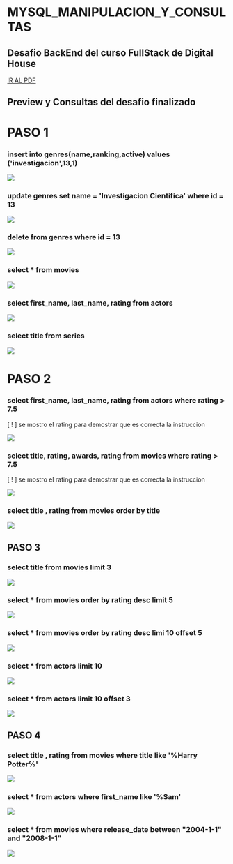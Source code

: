 # MYSQL_MANIPULACION_Y_CONSULTAS
## Desafio BackEnd del curso FullStack de Digital House

<a href="https://github.com/ROBERT-Gimenez/Trabajos_Practicos_Formar/blob/master/17-M%C3%B3delos%20%26%20Consultas/Objetivo/M06C02%20-%20Ejercitaci%C3%B3n%20-%20Manipulaci%C3%B3n%20y%20consulta%20de%20datos.pdf">IR AL PDF<a>

   
## Preview y Consultas del desafio finalizado
# PASO 1
### insert    into    genres(name,ranking,active)    values ('investigacion',13,1)
<img src="https://github.com/ROBERT-Gimenez/Trabajos_Practicos_Formar/blob/master/17-M%C3%B3delos%20%26%20Consultas/images/1.1.PNG">

### update    genres     set name = 'Investigacion Cientifica'   where id = 13 
<img src="https://github.com/ROBERT-Gimenez/Trabajos_Practicos_Formar/blob/master/17-M%C3%B3delos%20%26%20Consultas/images/1.2.PNG">
  
### delete from genres    where id = 13  
<img src="https://github.com/ROBERT-Gimenez/Trabajos_Practicos_Formar/blob/master/17-M%C3%B3delos%20%26%20Consultas/images/1.3.PNG">
  
### select * from movies
<img src="https://github.com/ROBERT-Gimenez/Trabajos_Practicos_Formar/blob/master/17-M%C3%B3delos%20%26%20Consultas/images/1.4.PNG">
  
### select first_name, last_name, rating    from actors
<img src="https://github.com/ROBERT-Gimenez/Trabajos_Practicos_Formar/blob/master/17-M%C3%B3delos%20%26%20Consultas/images/1.5.PNG">
  

### select title    from series   
<img src="https://github.com/ROBERT-Gimenez/Trabajos_Practicos_Formar/blob/master/17-M%C3%B3delos%20%26%20Consultas/images/1.6.PNG">
  
# PASO 2

### select first_name, last_name, rating    from actors    where rating > 7.5
[ ! ] se mostro el rating para demostrar que es correcta la instruccion   

<img src="https://github.com/ROBERT-Gimenez/Trabajos_Practicos_Formar/blob/master/17-M%C3%B3delos%20%26%20Consultas/images/2.1.PNG">
  
  
### select title, rating, awards, rating    from movies    where rating > 7.5
[ ! ] se mostro el rating para demostrar que es correcta la instruccion
  
<img src="https://github.com/ROBERT-Gimenez/Trabajos_Practicos_Formar/blob/master/17-M%C3%B3delos%20%26%20Consultas/images/2.2.PNG">
  
  
### select title , rating    from movies    order by title    
<img src="https://github.com/ROBERT-Gimenez/Trabajos_Practicos_Formar/blob/master/17-M%C3%B3delos%20%26%20Consultas/images/2.3.PNG">
  
## PASO 3
  
### select title    from movies    limit 3
<img src="https://github.com/ROBERT-Gimenez/Trabajos_Practicos_Formar/blob/master/17-M%C3%B3delos%20%26%20Consultas/images/3.1.PNG">
  
  
### select *    from movies    order by rating desc    limit 5
<img src="https://github.com/ROBERT-Gimenez/Trabajos_Practicos_Formar/blob/master/17-M%C3%B3delos%20%26%20Consultas/images/3.2.PNG">
  

### select *    from movies    order by rating desc    limi 10    offset 5
<img src="https://github.com/ROBERT-Gimenez/Trabajos_Practicos_Formar/blob/master/17-M%C3%B3delos%20%26%20Consultas/images/3.3.PNG">
  

### select *    from actors    limit 10
<img src="https://github.com/ROBERT-Gimenez/Trabajos_Practicos_Formar/blob/master/17-M%C3%B3delos%20%26%20Consultas/images/3.4.PNG">
  

### select *    from actors    limit 10    offset 3
<img src="https://github.com/ROBERT-Gimenez/Trabajos_Practicos_Formar/blob/master/17-M%C3%B3delos%20%26%20Consultas/images/3.4A.PNG">
  
## PASO 4
  

### select title , rating    from movies    where title    like '%Harry Potter%'
<img src="https://github.com/ROBERT-Gimenez/Trabajos_Practicos_Formar/blob/master/17-M%C3%B3delos%20%26%20Consultas/images/4.1.PNG">
  
 
### select *    from actors    where first_name     like '%Sam'   
<img src="https://github.com/ROBERT-Gimenez/Trabajos_Practicos_Formar/blob/master/17-M%C3%B3delos%20%26%20Consultas/images/4.2.PNG">
  

### select *    from movies    where release_date     between "2004-1-1" and "2008-1-1"

<img src="https://github.com/ROBERT-Gimenez/Trabajos_Practicos_Formar/blob/master/17-M%C3%B3delos%20%26%20Consultas/images/4.3.PNG">
